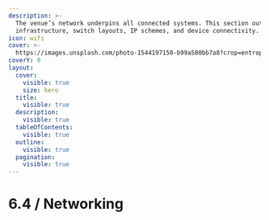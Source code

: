 ```yaml
---
description: >-
  The venue’s network underpins all connected systems. This section outlines
  infrastructure, switch layouts, IP schemes, and device connectivity.
icon: wifi
cover: >-
  https://images.unsplash.com/photo-1544197150-b99a580bb7a8?crop=entropy&cs=srgb&fm=jpg&ixid=M3wxOTcwMjR8MHwxfHNlYXJjaHw0fHxuZXR3b3JraW5nfGVufDB8fHx8MTc0Njc2MzEzOXww&ixlib=rb-4.1.0&q=85
coverY: 0
layout:
  cover:
    visible: true
    size: hero
  title:
    visible: true
  description:
    visible: true
  tableOfContents:
    visible: true
  outline:
    visible: true
  pagination:
    visible: true
---
```


# 6.4 / Networking

